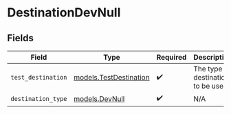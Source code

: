 # DestinationDevNull


## Fields

| Field                                                  | Type                                                   | Required                                               | Description                                            |
| ------------------------------------------------------ | ------------------------------------------------------ | ------------------------------------------------------ | ------------------------------------------------------ |
| `test_destination`                                     | [models.TestDestination](../models/testdestination.md) | :heavy_check_mark:                                     | The type of destination to be used                     |
| `destination_type`                                     | [models.DevNull](../models/devnull.md)                 | :heavy_check_mark:                                     | N/A                                                    |